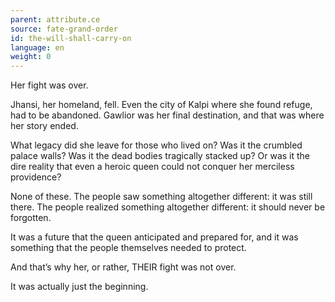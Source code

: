 ```yaml
---
parent: attribute.ce
source: fate-grand-order
id: the-will-shall-carry-on
language: en
weight: 0
---
```


Her fight was over.

Jhansi, her homeland, fell. Even the city of Kalpi where she found refuge, had to be abandoned. Gawlior was her final destination, and that was where her story ended.

What legacy did she leave for those who lived on? Was it the crumbled palace walls? Was it the dead bodies tragically stacked up? Or was it the dire reality that even a heroic queen could not conquer her merciless providence?

None of these.
The people saw something altogether different: it was still there.
The people realized something altogether different: it should never be forgotten.

It was a future that the queen anticipated and prepared for, and it was something that the people themselves needed to protect.

And that’s why her, or rather, THEIR fight was not over.

It was actually just the beginning.
